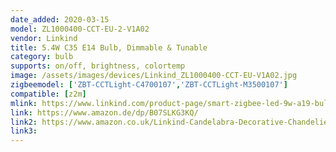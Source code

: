 ```yaml
---
date_added: 2020-03-15
model: ZL1000400-CCT-EU-2-V1A02
vendor: Linkind
title: 5.4W C35 E14 Bulb, Dimmable & Tunable
category: bulb
supports: on/off, brightness, colortemp
image: /assets/images/devices/Linkind_ZL1000400-CCT-EU-V1A02.jpg
zigbeemodel: ['ZBT-CCTLight-C4700107','ZBT-CCTLight-M3500107']
compatible: [z2m]
mlink: https://www.linkind.com/product-page/smart-zigbee-led-9w-a19-bulb-dimmable-tunable-hub-required-alexa-control
link: https://www.amazon.de/dp/B07SLKG3KQ/
link2: https://www.amazon.co.uk/Linkind-Candelabra-Decorative-Chandelier-2700k-6500k/dp/B07SJDG1HZ
link3: 
---
```

